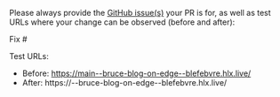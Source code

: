 Please always provide the [GitHub issue(s)](../issues) your PR is for, as well as test URLs where your change can be observed (before and after):

Fix #<gh-issue-id>

Test URLs:
- Before: https://main--bruce-blog-on-edge--blefebvre.hlx.live/
- After: https://<branch>--bruce-blog-on-edge--blefebvre.hlx.live/
